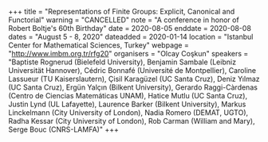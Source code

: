 +++
title = "Representations of Finite Groups: Explicit, Canonical and Functorial"
warning = "CANCELLED"
note = "A conference in honor of Robert Boltje's 60th Birthday"
date = 2020-08-05
enddate = 2020-08-08
dates = "August 5 - 8, 2020"
dateadded = 2020-01-14
location = "Istanbul Center for Mathematical Sciences, Turkey"
webpage = "http://www.imbm.org.tr/rfg20"
organisers = "Olcay Co&#351;kun"
speakers = "Baptiste Rognerud (Bielefeld University), Benjamin Sambale (Leibniz Universität Hannover), Cédric Bonnafé (Université de Montpellier), Caroline Lassueur (TU Kaiserslautern), Çisil Karagüzel (UC Santa Cruz), Deniz Y&#305;lmaz (UC Santa Cruz), Ergün Yalç&#305;n (Bilkent University), Gerardo Raggi-Càrdenas (Centro de Ciencias Matemáticas UNAM), Hatice Mutlu (UC Santa Cruz), Justin Lynd (UL Lafayette), Laurence Barker (Bilkent University), Markus Linckelmann (City University of London), Nadia Romero (DEMAT, UGTO), Radha Kessar (City University of London), Rob Carman (William and Mary), Serge Bouc (CNRS-LAMFA)"
+++
